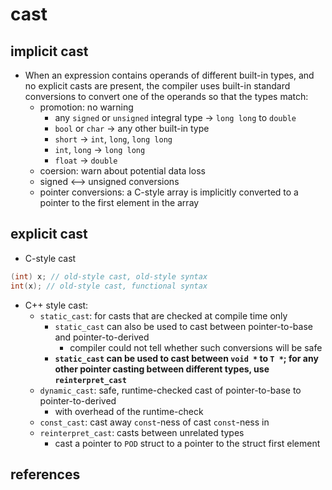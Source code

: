 # cast

## implicit cast
* When an expression contains operands of different built-in types, and no explicit casts are present, the compiler uses built-in standard conversions to convert one of the operands so that the types match:
    * promotion: no warning
        * any `signed` or `unsigned` integral type -> `long long` to `double`
        * `bool` or `char` -> any other built-in type
        * `short` -> `int`, `long`, `long long`
        * `int`, `long` -> `long long`
        * `float` -> `double`
    * coersion: warn about potential data loss
    * signed <--> unsigned conversions
    * pointer conversions: a C-style array is implicitly converted to a pointer to the first element in the array
 

## explicit cast
* C-style cast
```c++
(int) x; // old-style cast, old-style syntax
int(x); // old-style cast, functional syntax
```
* C++ style cast:
    * `static_cast`: for casts that are checked at compile time only
        * `static_cast` can also be used to cast between pointer-to-base and pointer-to-derived
            * compiler could not tell whether such conversions will be safe
        * **`static_cast` can be used to cast between `void *` to `T *`; for any other pointer casting between different types, use `reinterpret_cast`**
    * `dynamic_cast`: safe, runtime-checked cast of pointer-to-base to pointer-to-derived
        * with overhead of the runtime-check
    * `const_cast`: cast away `const`-ness of cast `const`-ness in
    * `reinterpret_cast`: casts between unrelated types
        * cast a pointer to `POD` struct to a pointer to the struct first element

## references
